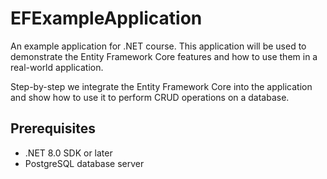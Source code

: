 # EFExampleApplication

An example application for .NET course. This application will be used to demonstrate the Entity Framework Core features and how to use them in a real-world application.

Step-by-step we integrate the Entity Framework Core into the application and show how to use it to perform CRUD operations on a database.

## Prerequisites

- .NET 8.0 SDK or later
- PostgreSQL database server
